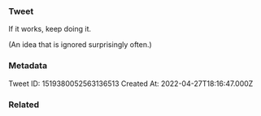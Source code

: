 ### Tweet
If it works, keep doing it.

(An idea that is ignored surprisingly often.)

### Metadata
Tweet ID: 1519380052563136513
Created At: 2022-04-27T18:16:47.000Z

### Related

